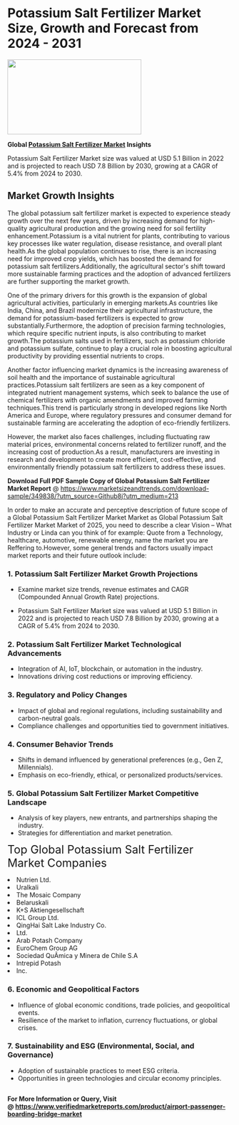 <H1>Potassium Salt Fertilizer Market Size, Growth and Forecast from 2024 - 2031</H1><img class="aligncenter size-medium wp-image-584254" src="https://thirdeyenews.in/wp-content/uploads/2024/09/Global-Market-Research-300x168.jpeg" alt="" width="300" height="168" /><p><strong>Global&nbsp;<a href="https://www.marketsizeandtrends.com/download-sample/349838/?utm_source=Github8j?utm_medium=213">Potassium Salt Fertilizer Market</a> Insights</strong></p><p>Potassium Salt Fertilizer Market size was valued at USD 5.1 Billion in 2022 and is projected to reach USD 7.8 Billion by 2030, growing at a CAGR of 5.4% from 2024 to 2030.</p><p><h2>Market Growth Insights</h2> <p>The global potassium salt fertilizer market is expected to experience steady growth over the next few years, driven by increasing demand for high-quality agricultural production and the growing need for soil fertility enhancement.Potassium is a vital nutrient for plants, contributing to various key processes like water regulation, disease resistance, and overall plant health.As the global population continues to rise, there is an increasing need for improved crop yields, which has boosted the demand for potassium salt fertilizers.Additionally, the agricultural sector's shift toward more sustainable farming practices and the adoption of advanced fertilizers are further supporting the market growth.</p> <p>One of the primary drivers for this growth is the expansion of global agricultural activities, particularly in emerging markets.As countries like India, China, and Brazil modernize their agricultural infrastructure, the demand for potassium-based fertilizers is expected to grow substantially.Furthermore, the adoption of precision farming technologies, which require specific nutrient inputs, is also contributing to market growth.The potassium salts used in fertilizers, such as potassium chloride and potassium sulfate, continue to play a crucial role in boosting agricultural productivity by providing essential nutrients to crops.</p> <p>Another factor influencing market dynamics is the increasing awareness of soil health and the importance of sustainable agricultural practices.Potassium salt fertilizers are seen as a key component of integrated nutrient management systems, which seek to balance the use of chemical fertilizers with organic amendments and improved farming techniques.This trend is particularly strong in developed regions like North America and Europe, where regulatory pressures and consumer demand for sustainable farming are accelerating the adoption of eco-friendly fertilizers.</p> <p>However, the market also faces challenges, including fluctuating raw material prices, environmental concerns related to fertilizer runoff, and the increasing cost of production.As a result, manufacturers are investing in research and development to create more efficient, cost-effective, and environmentally friendly potassium salt fertilizers to address these issues.</p> <p><span class=""><strong>Download Full PDF Sample Copy of Global Potassium Salt Fertilizer Market Report</strong> @ <a href="https://www.marketsizeandtrends.com/download-sample/349838/?utm_source=Github8j?utm_medium=213" target="_blank">https://www.marketsizeandtrends.com/download-sample/349838/?utm_source=Github8j?utm_medium=213</a></span></p><p>In order to make an accurate and perceptive description of future scope of a Global&nbsp;Potassium Salt Fertilizer Market Market as Global&nbsp;Potassium Salt Fertilizer Market Market of 2025, you need to describe a clear Vision &ndash; What Industry or Linda can you think of for example: Quote from a Technology, healthcare, automotive, renewable energy, name the market you are Reffering to.However, some general trends and factors usually impact market reports and their future outlook include:</p><h3>1.&nbsp;<strong>Potassium Salt Fertilizer Market Growth Projections</strong></h3><ul><li>Examine market size trends, revenue estimates and CAGR (Compounded Annual Growth Rate) projections.</li><li><p>Potassium Salt Fertilizer Market size was valued at USD 5.1 Billion in 2022 and is projected to reach USD 7.8 Billion by 2030, growing at a CAGR of 5.4% from 2024 to 2030.</p></li></ul><h3>2.&nbsp;<strong>Potassium Salt Fertilizer Market Technological Advancements</strong></h3><ul><li>Integration of AI, IoT, blockchain, or automation in the industry.</li><li>Innovations driving cost reductions or improving efficiency.</li></ul><h3>3.&nbsp;<strong>Regulatory and Policy Changes</strong></h3><ul><li>Impact of global and regional regulations, including sustainability and carbon-neutral goals.</li><li>Compliance challenges and opportunities tied to government initiatives.</li></ul><h3>4.&nbsp;<strong>Consumer Behavior Trends</strong></h3><ul><li>Shifts in demand influenced by generational preferences (e.g., Gen Z, Millennials).</li><li>Emphasis on eco-friendly, ethical, or personalized products/services.</li></ul><h3>5.&nbsp;<strong>Global Potassium Salt Fertilizer Market Competitive Landscape</strong></h3><ul><li>Analysis of key players, new entrants, and partnerships shaping the industry.</li><li>Strategies for differentiation and market penetration.</li></ul><p data-pm-slice="1 1 []"><span style="color: inherit; font-family: inherit; font-size: 25px;">Top Global Potassium Salt Fertilizer Market Companies</span></p><div class="" data-test-id=""><p><li>Nutrien Ltd.</li><li> Uralkali</li><li> The Mosaic Company</li><li> Belaruskali</li><li> K+S Aktiengesellschaft</li><li> ICL Group Ltd.</li><li> QingHai Salt Lake Industry Co.</li><li> Ltd.</li><li> Arab Potash Company</li><li> EuroChem Group AG</li><li> Sociedad QuÃ­mica y Minera de Chile S.A</li><li> Intrepid Potash</li><li> Inc.</li></p></div><h3>6.&nbsp;<strong>Economic and Geopolitical Factors</strong></h3><ul><li>Influence of global economic conditions, trade policies, and geopolitical events.</li><li>Resilience of the market to inflation, currency fluctuations, or global crises.</li></ul><h3>7.&nbsp;<strong>Sustainability and ESG (Environmental, Social, and Governance)</strong></h3><ul><li>Adoption of sustainable practices to meet ESG criteria.</li><li>Opportunities in green technologies and circular economy principles.</li></ul><h2><strong style="font-size: 14px;">For More Information or Query, Visit @&nbsp;</strong><a style="background-color: #ffffff; font-size: 14px;" href="https://www.marketsizeandtrends.com/report/potassium-salt-fertilizer-market/" target="_blank">https://www.verifiedmarketreports.com/product/airport-passenger-boarding-bridge-market</a></h2>